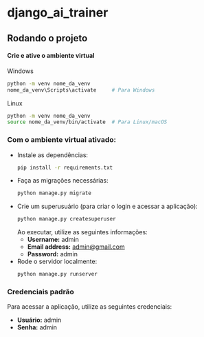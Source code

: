 # django_ai_trainer

## **Rodando o projeto**

#### Crie e ative o ambiente virtual

Windows
```bash
python -m venv nome_da_venv
nome_da_venv\Scripts\activate     # Para Windows
```

Linux
```bash
python -m venv nome_da_venv
source nome_da_venv/bin/activate  # Para Linux/macOS
```

### **Com o ambiente virtual ativado**:
- Instale as dependências:
  ```bash
  pip install -r requirements.txt
  ```
- Faça as migrações necessárias:
  ```bash
  python manage.py migrate
  ```
- Crie um superusuário (para criar o login e acessar a aplicação):
  ```bash
  python manage.py createsuperuser
  ```
  Ao executar, utilize as seguintes informações:
  - **Username:** admin
  - **Email address:** admin@gmail.com
  - **Password:** admin
- Rode o servidor localmente:
  ```bash
  python manage.py runserver
  ```

### **Credenciais padrão**

Para acessar a aplicação, utilize as seguintes credenciais:

- **Usuário:** admin
- **Senha:** admin
